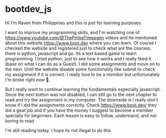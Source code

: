 # bootdev_js

Hi I'm Raven from Philippines and this is just for learning purposes.

I want to improve my programming skills, and I'm watching one of <https://www.youtube.com/@ThePrimeTimeagen> videos and he mentioned about this website <https://www.boot.dev> where you can learn.
Of course I checked the website and registered just to check what are the courses, there is python, javascript and go.
Its a text based game to learn programming. I tried python, just to see how it works and I really liked it (base on what I can do as a Guest). I did some
assignments and move on to the next. Until the website disable some functionality like submit to check my assignment if it is correct. I really love to be a member but unfortunately I'm broke right now 🤦.

But I really want to continue learning the fundamentals especially javascript. Since the next button was not disabled, I can still go to the next chapter to read and try the assignment in my computer. The downside is I really don't know if I did the assignments correctly.
Check <https://www.boot.dev/> they did a geat job and if you have the money I suggest to become a member specially for beginners. Each lesson is easy to follow, understand, and not boring to read

I'm still reading today. I hope its not illegal to do this
